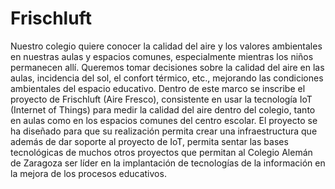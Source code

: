 # Frischluft
Nuestro colegio quiere conocer la calidad del aire y los valores ambientales en nuestras aulas y espacios comunes, especialmente mientras los niños permanecen allí. Queremos tomar decisiones sobre la calidad del aire en las aulas, incidencia del sol, el confort térmico, etc., mejorando las condiciones ambientales del espacio educativo. Dentro de este marco se inscribe el proyecto de Frischluft (Aire Fresco), consistente en usar la tecnología IoT (Internet of Things) para medir la calidad del aire dentro del colegio, tanto en aulas como en los espacios comunes del centro escolar. El proyecto se ha diseñado para que su realización permita crear una infraestructura que además de dar soporte al proyecto de IoT, permita sentar las bases tecnológicas de muchos otros proyectos que permitan al Colegio Alemán de Zaragoza ser líder en la implantación de tecnologías de la información en la mejora de los procesos educativos.
